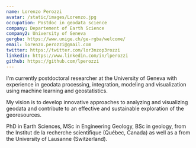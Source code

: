 ```yaml
---
name: Lorenzo Perozzi
avatar: /static/images/Lorenzo.jpg
occupation: Postdoc in geodata science
company: Departement of Earth Science
company2: University of Geneva
gergba: https://www.unige.ch/ge-rgba/welcome/
email: lorenzo.perozzi@gmail.com
twitter: https://twitter.com/lor3nzop3rozzi
linkedin: https://www.linkedin.com/in/lperozzi
github: https://github.com/lperozzi
---
```


I'm currently postdoctoral researcher at the University of Geneva with experience in geodata processing, integration, modeling and visualization using machine learning and geostatistics.

My vision is to develop innovative approaches to analyzing and visualizing geodata and contribute to an effective and sustainable exploration of the georesources.

PhD in Earth Sciences, MSc in Engineering Geology, BSc in geology, from the Institut de la recherche scientifique (Québec, Canada) as well as a from the University of Lausanne (Switzerland).
